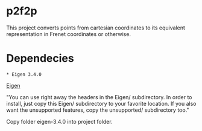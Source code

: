 # p2f2p
This project converts points from cartesian coordinates to its equivalent representation in Frenet coordinates or otherwise.

# Dependecies
    * Eigen 3.4.0 

[Eigen](https://eigen.tuxfamily.org/index.php?title=Main_Page)

"You can use right away the headers in the Eigen/ subdirectory. In order
to install, just copy this Eigen/ subdirectory to your favorite location.
If you also want the unsupported features, copy the unsupported/
subdirectory too."

Copy folder eigen-3.4.0 into project folder. 